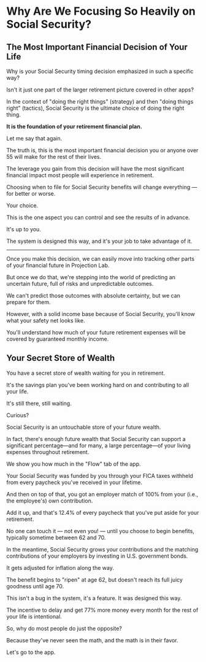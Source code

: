 # Why Are We Focusing So Heavily on Social Security?

## The Most Important Financial Decision of Your Life

Why is your Social Security timing decision emphasized in such a specific way?

Isn't it just one part of the larger retirement picture covered in other apps?

In the context of "doing the right things" (strategy) and then "doing things right" (tactics), Social Security is the ultimate choice of doing the right thing.

**It is the foundation of your retirement financial plan.**

Let me say that again.

The truth is, this is the most important financial decision you or anyone over 55 will make for the rest of their lives.

The leverage you gain from this decision will have the most significant financial impact most people will experience in retirement.

Choosing when to file for Social Security benefits will change everything — for better or worse.

Your choice.

This is the one aspect you can control and see the results of in advance.

It's up to you.

The system is designed this way, and it's your job to take advantage of it.

---

Once you make this decision, we can easily move into tracking other parts of your financial future in Projection Lab.

But once we do that, we're stepping into the world of predicting an uncertain future, full of risks and unpredictable outcomes.

We can't predict those outcomes with absolute certainty, but we can prepare for them.

However, with a solid income base because of Social Security, you'll know what your safety net looks like.

You'll understand how much of your future retirement expenses will be covered by guaranteed monthly income.

## Your Secret Store of Wealth

You have a secret store of wealth waiting for you in retirement.

It's the savings plan you've been working hard on and contributing to all your life.

It's still there, still waiting.

Curious?

Social Security is an untouchable store of your future wealth.

In fact, there's enough future wealth that Social Security can support a significant percentage—and for many, a large percentage—of your living expenses throughout retirement.

We show you how much in the "Flow" tab of the app.

Your Social Security was funded by you through your FICA taxes withheld from every paycheck you've received in your lifetime.

And then on top of that, you got an employer match of 100% from your (i.e., the employee's) own contribution.

Add it up, and that's 12.4% of every paycheck that you've put aside for your retirement.

No one can touch it — not even you! — until you choose to begin benefits, typically sometime between 62 and 70.

In the meantime, Social Security grows your contributions and the matching contributions of your employers by investing in U.S. government bonds.

It gets adjusted for inflation along the way.

The benefit begins to "ripen" at age 62, but doesn't reach its full juicy goodness until age 70.

This isn't a bug in the system, it's a feature. It was designed this way.

The incentive to delay and get 77% more money every month for the rest of your life is intentional.

So, why do most people do just the opposite?

Because they've never seen the math, and the math is in their favor.

Let's go to the app.
